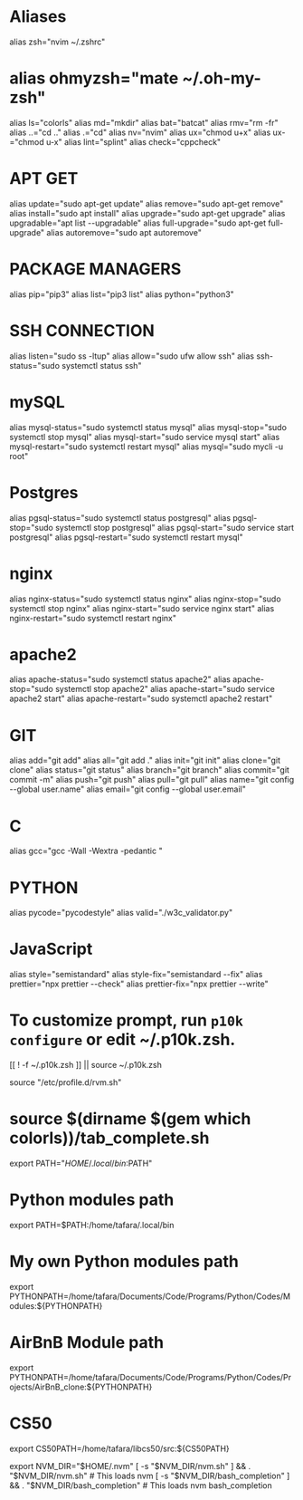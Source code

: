 # Aliases

alias zsh="nvim ~/.zshrc"
# alias ohmyzsh="mate ~/.oh-my-zsh"
alias ls="colorls"
alias md="mkdir"
alias bat="batcat"
alias rmv="rm -fr"
alias ..="cd .."
alias .="cd"
alias nv="nvim"
alias ux="chmod u+x"
alias ux-="chmod u-x"
alias lint="splint"
alias check="cppcheck"

# APT GET
alias update="sudo apt-get update"
alias remove="sudo apt-get remove"
alias install="sudo apt install"
alias upgrade="sudo apt-get upgrade"
alias upgradable="apt list --upgradable"
alias full-upgrade="sudo apt-get full-upgrade"
alias autoremove="sudo apt autoremove"

# PACKAGE MANAGERS
alias pip="pip3"
alias list="pip3 list"
alias python="python3"

# SSH CONNECTION

alias listen="sudo ss -ltup"
alias allow="sudo ufw allow ssh"
alias ssh-status="sudo systemctl status ssh"

# mySQL
alias mysql-status="sudo systemctl status mysql"
alias mysql-stop="sudo systemctl stop mysql"
alias mysql-start="sudo service mysql start"
alias mysql-restart="sudo systemctl restart mysql"
alias mysql="sudo mycli -u root"

# Postgres
alias pgsql-status="sudo systemctl status postgresql"
alias pgsql-stop="sudo systemctl stop postgresql"
alias pgsql-start="sudo service start postgresql"
alias pgsql-restart="sudo systemctl restart mysql"

# nginx
alias nginx-status="sudo systemctl status nginx"
alias nginx-stop="sudo systemctl stop nginx"
alias nginx-start="sudo service nginx start"
alias nginx-restart="sudo systemctl restart nginx"

# apache2
alias apache-status="sudo systemctl status apache2"
alias apache-stop="sudo systemctl stop apache2"
alias apache-start="sudo service apache2 start"
alias apache-restart="sudo systemctl apache2 restart"


# GIT
alias add="git add"
alias all="git add ."
alias init="git init"
alias clone="git clone"
alias status="git status"
alias branch="git branch"
alias commit="git commit -m"
alias push="git push"
alias pull="git pull"
alias name="git config --global user.name"
alias email="git config --global user.email"

# C
alias gcc="gcc -Wall -Wextra -pedantic "

# PYTHON
alias pycode="pycodestyle"
alias valid="./w3c_validator.py"

# JavaScript
alias style="semistandard"
alias style-fix="semistandard --fix"
alias prettier="npx prettier --check"
alias prettier-fix="npx prettier --write"

# To customize prompt, run `p10k configure` or edit ~/.p10k.zsh.
[[ ! -f ~/.p10k.zsh ]] || source ~/.p10k.zsh

source "/etc/profile.d/rvm.sh"

# source $(dirname $(gem which colorls))/tab_complete.sh

export PATH="$HOME/.local/bin:$PATH"

# Python modules path
export PATH=$PATH:/home/tafara/.local/bin

# My own Python modules path
export PYTHONPATH=/home/tafara/Documents/Code/Programs/Python/Codes/Modules:${PYTHONPATH}

# AirBnB Module path
export PYTHONPATH=/home/tafara/Documents/Code/Programs/Python/Codes/Projects/AirBnB_clone:${PYTHONPATH}

# CS50
export CS50PATH=/home/tafara/libcs50/src:${CS50PATH}

export NVM_DIR="$HOME/.nvm"
[ -s "$NVM_DIR/nvm.sh" ] && \. "$NVM_DIR/nvm.sh"  # This loads nvm
[ -s "$NVM_DIR/bash_completion" ] && \. "$NVM_DIR/bash_completion"  # This loads nvm bash_completion
